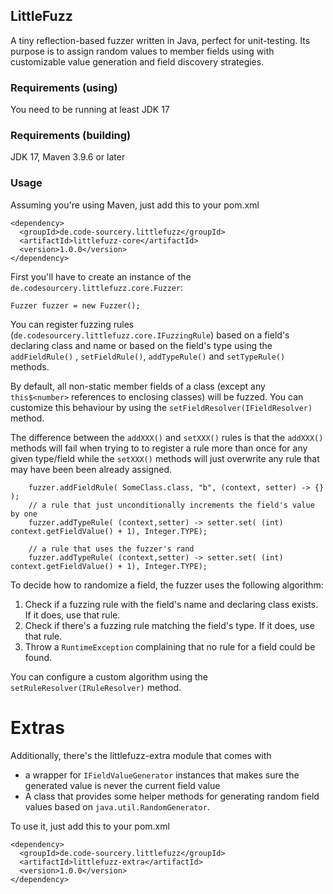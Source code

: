 ## LittleFuzz

A tiny reflection-based fuzzer written in Java, perfect for unit-testing. Its purpose is to assign random 
values to member fields using with customizable value generation and field discovery strategies. 

### Requirements (using)

You need to be running at least JDK 17

### Requirements (building)

JDK 17, Maven 3.9.6 or later

### Usage

Assuming you're using Maven, just add this to your pom.xml

    <dependency>
      <groupId>de.code-sourcery.littlefuzz</groupId>
      <artifactId>littlefuzz-core</artifactId>
      <version>1.0.0</version>
    </dependency>

First you'll have to create an instance of the `de.codesourcery.littlefuzz.core.Fuzzer`:

    Fuzzer fuzzer = new Fuzzer();

You can register fuzzing rules (`de.codesourcery.littlefuzz.core.IFuzzingRule`) based on a field's 
declaring class and name or based on the field's type using the `addFieldRule()` , `setFieldRule()`, 
`addTypeRule()` and `setTypeRule()` methods.

By default, all non-static member fields of a class (except any `this$<number>` references to enclosing classes)
will be fuzzed. You can customize this behaviour by using the `setFieldResolver(IFieldResolver)` method.

The difference between the `addXXX()` and `setXXX()` rules is that the `addXXX()` methods will fail when trying to 
to register a rule more than once for any given type/field while the `setXXX()` methods will just overwrite any
rule that may have been been already assigned.

        fuzzer.addFieldRule( SomeClass.class, "b", (context, setter) -> {} );
        // a rule that just unconditionally increments the field's value by one
        fuzzer.addTypeRule( (context,setter) -> setter.set( (int) context.getFieldValue() + 1), Integer.TYPE);

        // a rule that uses the fuzzer's rand
        fuzzer.addTypeRule( (context,setter) -> setter.set( (int) context.getFieldValue() + 1), Integer.TYPE);

To decide how to randomize a field, the fuzzer uses the following algorithm:

1. Check if a fuzzing rule with the field's name and declaring class exists. If it does, use that rule.
2. Check if there's a fuzzing rule matching the field's type. If it does, use that rule. 
3. Throw a `RuntimeException` complaining that no rule for a field could be found.

You can configure a custom algorithm using the `setRuleResolver(IRuleResolver)` method.

# Extras

Additionally, there's the littlefuzz-extra module that comes with 

- a wrapper for `IFieldValueGenerator` instances that makes sure the generated value is never the current field value
- A class that provides some helper methods for generating random field values based on `java.util.RandomGenerator`.

To use it, just add this to your pom.xml

    <dependency>
      <groupId>de.code-sourcery.littlefuzz</groupId>
      <artifactId>littlefuzz-extra</artifactId>
      <version>1.0.0</version>
    </dependency>
 